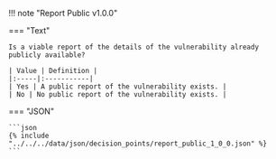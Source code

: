 <!-- This content is autogenerated by doctools.py. Do not Edit. -->
!!! note "Report Public v1.0.0"

=== "Text"

    Is a viable report of the details of the vulnerability already publicly available?

    | Value | Definition |
    |:-----|:-----------|
    | Yes | A public report of the vulnerability exists. |
    | No | No public report of the vulnerability exists. |
    
=== "JSON"

    ```json
    {% include "../../../data/json/decision_points/report_public_1_0_0.json" %}
    ```
